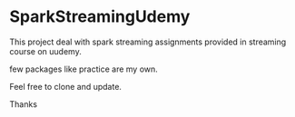 # SparkStreamingUdemy

This project deal with spark streaming assignments provided in streaming course on uudemy.

few packages like practice are my own.

Feel free to clone and update.


Thanks